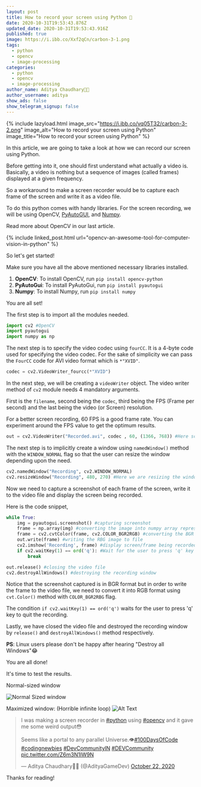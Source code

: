 ```yaml
---
layout: post
title: How to record your screen using Python 🐍
date: 2020-10-31T19:53:43.876Z
updated_date: 2020-10-31T19:53:43.916Z
published: true
image: https://i.ibb.co/Xxf2qCn/carbon-3-1.png
tags:
  - python
  - opencv
  - image-processing
categories:
  - python
  - opencv
  - image-processing
author_name: Aditya Chaudhary👨‍💻
author_username: aditya
show_ads: false
show_telegram_signup: false
---
```

{% include lazyload.html image_src="https://i.ibb.co/vq05T32/carbon-3-2.png" image_alt="How to record your screen using Python" image_title="How to record your screen using Python" %}


In this article, we are going to take a look at how we can record our screen using Python.

Before getting into it, one should first understand what actually a video is. Basically, a video is nothing but a sequence of images (called frames) displayed at a given frequency.

So a workaround to make a screen recorder would be to capture each frame of the screen and write it as a video file.

To do this python comes with handy libraries. For the screen recording, we will be using OpenCV, [PyAutoGUI](https://pypi.org/project/PyAutoGUI/), and [Numpy](https://pythonprogramming.org/data-science-i-all-things-you-need-to-know-about-numpy/).

Read more about OpenCV in our last article.

{% include linked_post.html url="opencv-an-awesome-tool-for-computer-vision-in-python" %}

So let's get started!

Make sure you have all the above mentioned necessary libraries installed.

1. **OpenCV**: To install OpenCV, run `pip install opencv-python`
2. **PyAutoGui**: To install PyAutoGui, run `pip install pyautogui`
3. **Numpy**: To install Numpy, run `pip install numpy`

You are all set!

The first step is to import all the modules needed.

```python
import cv2 #OpenCV
import pyautogui
import numpy as np
```

The next step is to specify the video codec using `fourCC`. It is a 4-byte code used for specifying the video codec. For the sake of simplicity we can pass the `FourCC` code for AVI video format which is `*"XVID"`.

```python
codec = cv2.VideoWriter_fourcc(*"XVID")
```

In the next step, we will be creating a `videoWriter` object.
The video writer method of `cv2` module needs 4 mandatory arguments.

First is the `filename`, second being the `codec`, third being the FPS (Frame per second) and the last being the video (or Screen) resolution.

For a better screen recording, 60 FPS is a good frame rate. You can experiment around the FPS value to get the optimum results.
 
```python
out = cv2.VideoWriter("Recorded.avi", codec , 60, (1366, 768)) #Here screen resolution is 1366 x 768, you can change it depending upon your need
```

The next step is to implicitly create a window using `namedWindow()` method with the `WINDOW_NORMAL` flag so that the user can resize the window depending upon the need.

```python
cv2.namedWindow("Recording", cv2.WINDOW_NORMAL)
cv2.resizeWindow("Recording", 480, 270) #Here we are resizing the window to 480x270 so that the program doesn't run in full screen in the beginning
```

Now we need to capture a screenshot of each frame of the screen, write it to the video file and display the screen being recorded.

Here is the code snippet,

```python
while True:
    img = pyautogui.screenshot() #capturing screenshot
    frame = np.array(img) #converting the image into numpy array representation
    frame = cv2.cvtColor(frame, cv2.COLOR_BGR2RGB) #converting the BGR image into RGB image
    out.write(frame) #writing the RBG image to file
    cv2.imshow('Recording', frame) #display screen/frame being recorded
    if cv2.waitKey(1) == ord('q'): #Wait for the user to press 'q' key to stop the recording
        break

out.release() #closing the video file
cv2.destroyAllWindows() #destroying the recording window
```

Notice that the screenshot captured is in BGR format but in order to write the frame to the video file, we need to convert it into RGB format using `cvt.Color()` method with `COLOR_BGR2RBG` flag.

The condition `if cv2.waitKey(1) == ord('q')` waits for the user to press 'q' key to quit the recording.

Lastly, we have closed the video file and destroyed the recording window by `release()` and `destroyAllWindows()` method respectively.


**PS**: Linux users please don't be happy after hearing "Destroy all Windows"😂

You are all done!

It's time to test the results.

Normal-sized window

![Normal Sized window ](https://dev-to-uploads.s3.amazonaws.com/i/fh8vwjx57bmvgegv2wdm.png)

Maximized window: (Horrible infinite loop)
![Alt Text](https://dev-to-uploads.s3.amazonaws.com/i/hfd9ctc4nixfzrltr8k1.png)

<blockquote class="twitter-tweet"><p lang="en" dir="ltr">I was making a screen recorder in <a href="https://twitter.com/hashtag/python?src=hash&amp;ref_src=twsrc%5Etfw">#python</a> using <a href="https://twitter.com/hashtag/opencv?src=hash&amp;ref_src=twsrc%5Etfw">#opencv</a> and it gave me some weird output😳<br><br>Seems like a portal to any parallel Universe.👁️<a href="https://twitter.com/hashtag/100DaysOfCode?src=hash&amp;ref_src=twsrc%5Etfw">#100DaysOfCode</a> <a href="https://twitter.com/hashtag/codingnewbies?src=hash&amp;ref_src=twsrc%5Etfw">#codingnewbies</a> <a href="https://twitter.com/hashtag/DevCommunityIN?src=hash&amp;ref_src=twsrc%5Etfw">#DevCommunityIN</a> <a href="https://twitter.com/hashtag/DEVCommunity?src=hash&amp;ref_src=twsrc%5Etfw">#DEVCommunity</a> <a href="https://t.co/Z6m3N1IW9N">pic.twitter.com/Z6m3N1IW9N</a></p>&mdash; Aditya Chaudhary👨‍💻 (@AdityaGameDev) <a href="https://twitter.com/AdityaGameDev/status/1319363186101866496?ref_src=twsrc%5Etfw">October 22, 2020</a></blockquote>
<script async src="https://platform.twitter.com/widgets.js" charset="utf-8"></script>

Thanks for reading!